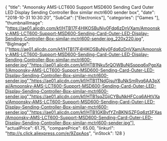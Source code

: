 {
	"title": "Amoonsky AMS-LCT600 Support MSD600 Sending Card Outer LED Display Sending Controller Box similar mctrl600 sender box",
	"date": "2018-10-31 10:30:20",
	"SubCat": ["Electronics"],
	"categories": ["Games "],
	"thumbnailImage": "https://ae01.alicdn.com/kf/HTB17F4HIKOSBuNjy0Fdq6zDnVXam/Amoonsky-AMS-LCT600-Support-MSD600-Sending-Card-Outer-LED-Display-Sending-Controller-Box-similar-mctrl600-sender.jpg_220x220.jpg",
	"BigImage": ["https://ae01.alicdn.com/kf/HTB17F4HIKOSBuNjy0Fdq6zDnVXam/Amoonsky-AMS-LCT600-Support-MSD600-Sending-Card-Outer-LED-Display-Sending-Controller-Box-similar-mctrl600-sender.jpg","https://ae01.alicdn.com/kf/HTB1Nku5rQOWBuNjSsppq6xPgpXa1/Amoonsky-AMS-LCT600-Support-MSD600-Sending-Card-Outer-LED-Display-Sending-Controller-Box-similar-mctrl600-sender.jpg","https://ae01.alicdn.com/kf/HTB1TNdGjsuYBuNkSmRyq6AA3pXai/Amoonsky-AMS-LCT600-Support-MSD600-Sending-Card-Outer-LED-Display-Sending-Controller-Box-similar-mctrl600-sender.jpg","https://ae01.alicdn.com/kf/HTB1sqZGjiCYBuNkHFCcq6AHtVXay/Amoonsky-AMS-LCT600-Support-MSD600-Sending-Card-Outer-LED-Display-Sending-Controller-Box-similar-mctrl600-sender.jpg","https://ae01.alicdn.com/kf/HTB1GKBvfYZnBKNjSZFGq6zt3FXas/Amoonsky-AMS-LCT600-Support-MSD600-Sending-Card-Outer-LED-Display-Sending-Controller-Box-similar-mctrl600-sender.jpg"],
	"actualPrice": 61.75,
	"comparePrice": 65.00,
	"linkurl": "http://s.click.aliexpress.com/e/9ZqxAos",
	"inStock": 128
}
